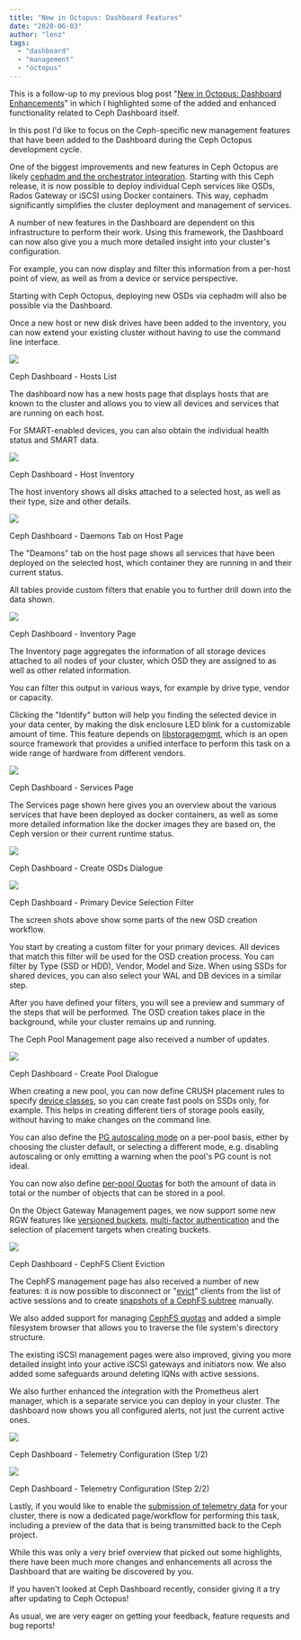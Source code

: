 ```yaml
---
title: "New in Octopus: Dashboard Features"
date: "2020-06-03"
author: "lenz"
tags: 
  - "dashboard"
  - "management"
  - "octopus"
---
```


This is a follow-up to my previous blog post "[New in Octopus: Dashboard Enhancements](https://ceph.io/community/new-in-octopus-dashboard-enhancements/)" in which I highlighted some of the added and enhanced functionality related to Ceph Dashboard itself.

In this post I'd like to focus on the Ceph-specific new management features that have been added to the Dashboard during the Ceph Octopus development cycle.

One of the biggest improvements and new features in Ceph Octopus are likely [cephadm and the orchestrator integration](https://ceph.io/ceph-management/introducing-cephadm/). Starting with this Ceph release, it is now possible to deploy individual Ceph services like OSDs, Rados Gateway or iSCSI using Docker containers. This way, cephadm significantly simplifies the cluster deployment and management of services.

A number of new features in the Dashboard are dependent on this infrastructure to perform their work. Using this framework, the Dashboard can now also give you a much more detailed insight into your cluster's configuration.

For example, you can now display and filter this information from a per-host point of view, as well as from a device or service perspective.

Starting with Ceph Octopus, deploying new OSDs via cephadm will also be possible via the Dashboard.

Once a new host or new disk drives have been added to the inventory, you can now extend your existing cluster without having to use the command line interface.

[![](images/image-1024x507.png)](images/image.png)

Ceph Dashboard - Hosts List

The dashboard now has a new hosts page that displays hosts that are known to the cluster and allows you to view all devices and services that are running on each host.

For SMART-enabled devices, you can also obtain the individual health status and SMART data.

[![](images/image-1-1024x411.png)](images/image-1.png)

Ceph Dashboard - Host Inventory

The host inventory shows all disks attached to a selected host, as well as their type, size and other details.

[![](images/image-2-1024x476.png)](images/image-2.png)

Ceph Dashboard - Daemons Tab on Host Page

The "Deamons" tab on the host page shows all services that have been deployed on the selected host, which container they are running in and their current status.

All tables provide custom filters that enable you to further drill down into the data shown.

[![](images/image-3-1024x415.png)](images/image-3.png)

Ceph Dashboard - Inventory Page

The Inventory page aggregates the information of all storage devices attached to all nodes of your cluster, which OSD they are assigned to as well as other related information.

You can filter this output in various ways, for example by drive type, vendor or capacity.

Clicking the "Identify" button will help you finding the selected device in your data center, by making the disk enclosure LED blink for a customizable amount of time. This feature depends on [libstoragemgmt](https://libstorage.github.io/libstoragemgmt-doc/), which is an open source framework that provides a unified interface to perform this task on a wide range of hardware from different vendors.

[![](images/image-4-1024x372.png)](images/image-4.png)

Ceph Dashboard - Services Page

The Services page shown here gives you an overview about the various services that have been deployed as docker containers, as well as some more detailed information like the docker images they are based on, the Ceph version or their current runtime status.

![](images/image-5.png)

Ceph Dashboard - Create OSDs Dialogue

[![](images/image-6-1024x620.png)](images/image-6.png)

Ceph Dashboard - Primary Device Selection Filter

The screen shots above show some parts of the new OSD creation workflow.

You start by creating a custom filter for your primary devices. All devices that match this filter will be used for the OSD creation process. You can filter by Type (SSD or HDD), Vendor, Model and Size. When using SSDs for shared devices, you can also select your WAL and DB devices in a similar step.

After you have defined your filters, you will see a preview and summary of the steps that will be performed. The OSD creation takes place in the background, while your cluster remains up and running.

The Ceph Pool Management page also received a number of updates.

![](images/image-7.png)

Ceph Dashboard - Create Pool Dialogue

When creating a new pool, you can now define CRUSH placement rules to specify [device classes](https://ceph.io/community/new-luminous-crush-device-classes/), so you can create fast pools on SSDs only, for example. This helps in creating different tiers of storage pools easily, without having to make changes on the command line.

You can also define the [PG autoscaling mode](https://ceph.io/rados/new-in-nautilus-pg-merging-and-autotuning/) on a per-pool basis, either by choosing the cluster default, or selecting a different mode, e.g. disabling autoscaling or only emitting a warning when the pool's PG count is not ideal.

You can now also define [per-pool Quotas](https://docs.ceph.com/docs/octopus/rados/operations/pools/#set-pool-quotas) for both the amount of data in total or the number of objects that can be stored in a pool.

On the Object Gateway Management pages, we now support some new RGW features like [versioned buckets](https://docs.ceph.com/docs/master/radosgw/s3/bucketops/?highlight=versioning#enable-suspend-bucket-versioning), [multi-factor authentication](https://docs.ceph.com/docs/master/radosgw/mfa/#rgw-support-for-multifactor-authentication) and the selection of placement targets when creating buckets.

![](images/Screenshot-from-2020-06-03-13-04-23.png)

Ceph Dashboard - CephFS Client Eviction

The CephFS management page has also received a number of new features: it is now possible to disconnect or "[evict](https://docs.ceph.com/docs/octopus/cephfs/eviction/)" clients from the list of active sessions and to create [snapshots of a CephFS subtree](https://docs.ceph.com/docs/octopus/dev/cephfs-snapshots/) manually.

We also added support for managing [CephFS quotas](https://docs.ceph.com/docs/octopus/cephfs/quota/) and added a simple filesystem browser that allows you to traverse the file system's directory structure.

The existing iSCSI management pages were also improved, giving you more detailed insight into your active iSCSI gateways and initiators now. We also added some safeguards around deleting IQNs with active sessions.

We also further enhanced the integration with the Prometheus alert manager, which is a separate service you can deploy in your cluster. The dashboard now shows you all configured alerts, not just the current active ones.

![](images/Screenshot-from-2020-06-03-13-02-11.png)

Ceph Dashboard - Telemetry Configuration (Step 1/2)

![](images/Screenshot-from-2020-06-03-13-02-39.png)

Ceph Dashboard - Telemetry Configuration (Step 2/2)

Lastly, if you would like to enable the [submission of telemetry data](https://docs.ceph.com/docs/octopus/mgr/telemetry/) for your cluster, there is now a dedicated page/workflow for performing this task, including a preview of the data that is being transmitted back to the Ceph project.

While this was only a very brief overview that picked out some highlights, there have been much more changes and enhancements all across the Dashboard that are waiting be discovered by you.

If you haven't looked at Ceph Dashboard recently, consider giving it a try after updating to Ceph Octopus!

As usual, we are very eager on getting your feedback, feature requests and bug reports!
